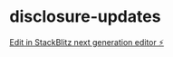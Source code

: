 # disclosure-updates

[Edit in StackBlitz next generation editor ⚡️](https://stackblitz.com/~/github.com/AndresPaulino/disclosure-updates)